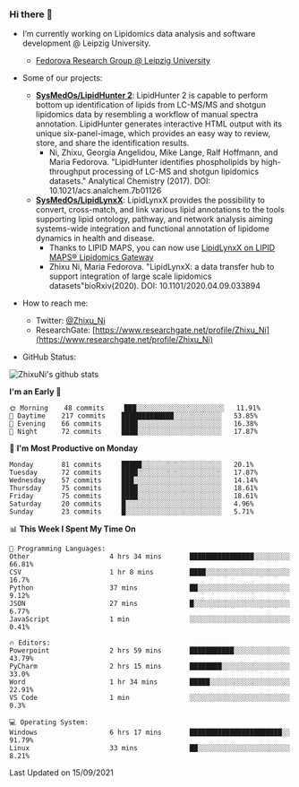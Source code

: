 ### Hi there 👋

- I’m currently working on Lipidomics data analysis and software development @ Leipzig University.
  + [Fedorova Research Group @ Leipzig University](https://home.uni-leipzig.de/fedorova/)
- Some of our projects:
  + **[SysMedOs/LipidHunter 2](https://github.com/SysMedOs/lipidhunter)**: LipidHunter 2 is capable to perform bottom up identification of lipids from LC-MS/MS and shotgun lipidomics data by resembling a workflow of manual spectra annotation. LipidHunter generates interactive HTML output with its unique six-panel-image, which provides an easy way to review, store, and share the identification results. 
    * Ni, Zhixu, Georgia Angelidou, Mike Lange, Ralf Hoffmann, and Maria Fedorova. "LipidHunter identifies phospholipids by high-throughput processing of LC-MS and shotgun lipidomics datasets." Analytical Chemistry (2017). DOI: 10.1021/acs.analchem.7b01126
  + **[SysMedOs/LipidLynxX](https://github.com/SysMedOs/LipidLynxX)**: LipidLynxX provides the possibility to convert, cross-match, and link various lipid annotations to the tools supporting lipid ontology, pathway, and network analysis aiming systems-wide integration and functional annotation of lipidome dynamics in health and disease.
    * Thanks to LIPID MAPS, you can now use [LipidLynxX on LIPID MAPS® Lipidomics Gateway](http://lipidmaps.org/lipidlynxx/)
    * Zhixu Ni, Maria Fedorova. "LipidLynxX: a data transfer hub to support integration of large scale lipidomics datasets"bioRxiv(2020). DOI: 10.1101/2020.04.09.033894
- How to reach me:
  + Twitter: [@Zhixu_Ni](https://twitter.com/Zhixu_Ni)
  + ResearchGate: [https://www.researchgate.net/profile/Zhixu_Ni](https://www.researchgate.net/profile/Zhixu_Ni)

- GitHub Status:

![ZhixuNi's github stats](https://github-readme-stats.vercel.app/api?username=ZhixuNi&show_icons=true&hide=issues)

<!--START_SECTION:waka-->
**I'm an Early 🐤** 

```text
🌞 Morning    48 commits     ███░░░░░░░░░░░░░░░░░░░░░░   11.91% 
🌆 Daytime    217 commits    █████████████░░░░░░░░░░░░   53.85% 
🌃 Evening    66 commits     ████░░░░░░░░░░░░░░░░░░░░░   16.38% 
🌙 Night      72 commits     ████░░░░░░░░░░░░░░░░░░░░░   17.87%

```
📅 **I'm Most Productive on Monday** 

```text
Monday       81 commits     █████░░░░░░░░░░░░░░░░░░░░   20.1% 
Tuesday      72 commits     ████░░░░░░░░░░░░░░░░░░░░░   17.87% 
Wednesday    57 commits     ███░░░░░░░░░░░░░░░░░░░░░░   14.14% 
Thursday     75 commits     ████░░░░░░░░░░░░░░░░░░░░░   18.61% 
Friday       75 commits     ████░░░░░░░░░░░░░░░░░░░░░   18.61% 
Saturday     20 commits     █░░░░░░░░░░░░░░░░░░░░░░░░   4.96% 
Sunday       23 commits     █░░░░░░░░░░░░░░░░░░░░░░░░   5.71%

```


📊 **This Week I Spent My Time On** 

```text
💬 Programming Languages: 
Other                    4 hrs 34 mins       ████████████████░░░░░░░░░   66.81% 
CSV                      1 hr 8 mins         ████░░░░░░░░░░░░░░░░░░░░░   16.7% 
Python                   37 mins             ██░░░░░░░░░░░░░░░░░░░░░░░   9.12% 
JSON                     27 mins             █░░░░░░░░░░░░░░░░░░░░░░░░   6.77% 
JavaScript               1 min               ░░░░░░░░░░░░░░░░░░░░░░░░░   0.41%

🔥 Editors: 
Powerpoint               2 hrs 59 mins       ███████████░░░░░░░░░░░░░░   43.79% 
PyCharm                  2 hrs 15 mins       ████████░░░░░░░░░░░░░░░░░   33.0% 
Word                     1 hr 34 mins        █████░░░░░░░░░░░░░░░░░░░░   22.91% 
VS Code                  1 min               ░░░░░░░░░░░░░░░░░░░░░░░░░   0.3%

💻 Operating System: 
Windows                  6 hrs 17 mins       ███████████████████████░░   91.79% 
Linux                    33 mins             ██░░░░░░░░░░░░░░░░░░░░░░░   8.21%

```


 Last Updated on 15/09/2021
<!--END_SECTION:waka-->

